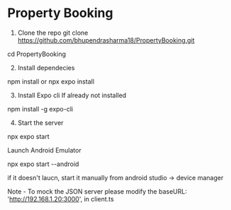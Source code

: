 # Property Booking 

1. Clone the repo
git clone https://github.com/bhupendrasharma18/PropertyBooking.git

cd PropertyBooking

2. Install dependecies

npm install or npx expo install

3. Install Expo cli If already not installed

npm install -g expo-cli

4. Start the server

npx expo start

Launch Android Emulator

npx expo start --android

if it doesn't laucn, start it manually from android studio -> device manager

Note - To mock the JSON server please modify the baseURL: 'http://192.168.1.20:3000', in client.ts

